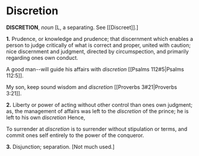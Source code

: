 # Discretion

**DISCRETION**, _noun_ \[L, a separating. See [[Discreet]].\]

**1.** Prudence, or knowledge and prudence; that discernment which enables a person to judge critically of what is correct and proper, united with caution; nice discernment and judgment, directed by circumspection, and primarily regarding ones own conduct.

A good man--will guide his affairs with _discretion_ [[Psalms 112#5|Psalms 112:5]].

My son, keep sound wisdom and _discretion_ [[Proverbs 3#21|Proverbs 3:21]].

**2.** Liberty or power of acting without other control than ones own judgment; as, the management of affairs was left to the _discretion_ of the prince; he is left to his own _discretion_ Hence,

To surrender at _discretion_ is to surrender without stipulation or terms, and commit ones self entirely to the power of the conqueror.

**3.** Disjunction; separation. \[Not much used.\]
